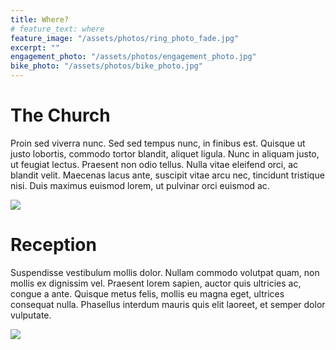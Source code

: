 ```yaml
---
title: Where?
# feature_text: where
feature_image: "/assets/photos/ring_photo_fade.jpg"
excerpt: ""
engagement_photo: "/assets/photos/engagement_photo.jpg"
bike_photo: "/assets/photos/bike_photo.jpg"
---
```


# The Church

Proin sed viverra nunc. Sed sed tempus nunc, in finibus est. Quisque ut justo lobortis, commodo tortor blandit, aliquet ligula. Nunc in aliquam justo, ut feugiat lectus. Praesent non odio tellus. Nulla vitae eleifend orci, ac blandit velit. Maecenas lacus ante, suscipit vitae arcu nec, tincidunt tristique nisi. Duis maximus euismod lorem, ut pulvinar orci euismod ac.

<!-- <center>
<iframe src="https://www.google.com/maps/embed?pb=!1m18!1m12!1m3!1d2496.221427143065!2d0.5783530160768495!3d51.27024307959688!2m3!1f0!2f0!3f0!3m2!1i1024!2i768!4f13.1!3m3!1m2!1s0x47df2de60ae672b1%3A0x421b217d1c8aab08!2sHoly%20Cross%20Church%2C%20Bearsted!5e0!3m2!1sen!2suk!4v1651874727530!5m2!1sen!2suk" width="600" height="450" style="border:0;" allowfullscreen="" loading="lazy" referrerpolicy="no-referrer-when-downgrade"></iframe>
</center> -->

<img
src="{{ page.engagement_photo | prepend: site.baseurl | replace: '//', '/' }}"
/>

# Reception

Suspendisse vestibulum mollis dolor. Nullam commodo volutpat quam, non mollis ex dignissim vel. Praesent lorem sapien, auctor quis ultricies ac, congue a ante. Quisque metus felis, mollis eu magna eget, ultrices consequat nulla. Phasellus interdum mauris quis elit laoreet, et semper dolor vulputate.

<!-- <center>
<iframe src="https://www.google.com/maps/embed?pb=!1m18!1m12!1m3!1d2497.6512192744362!2d0.6798047159177791!3d51.243918037754206!2m3!1f0!2f0!3f0!3m2!1i1024!2i768!4f13.1!3m3!1m2!1s0x47df296a49f61b3d%3A0x5b2f19dcf41dd575!2sHarrietsham%20Village%20Hall!5e0!3m2!1sen!2suk!4v1651874798218!5m2!1sen!2suk" width="600" height="450" style="border:0;" allowfullscreen="" loading="lazy" referrerpolicy="no-referrer-when-downgrade"></iframe>
</center> -->

<img
src="{{ page.bike_photo | prepend: site.baseurl | replace: '//', '/' }}"
/>
